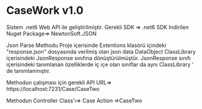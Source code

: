 # CaseWork v1.0
Sistem .net6 Web API ile geliştirilmiştir.
Gerekli SDK => .net6 SDK
Indirilen Nuget Package=> NewtonSoft.JSON

Json Parse Methodu
Proje içerisinde Extentions klasörü içindeki "response.json" dosyasında verilmiş olan json data DataObject ClassLibrary içerisindeki JsonResponse sınıfına dönüştürülmüştür.
JsonResponse sınıfı içerisindeki tanımlanan özelliklerde iç içe olan sınıflar da aynı ClassLibrary ' de tanımlanmıştır.

Methodun çalışması için gerekli API URL=> https://localhost:7231/Case/CaseTwo

Methodun Controller Class'ı=> Case  Action =>CaseTwo
            

